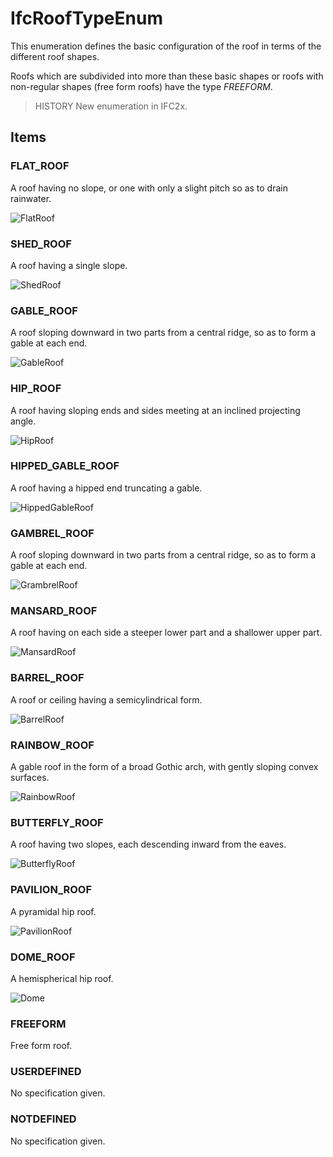 # IfcRoofTypeEnum

This enumeration defines the basic configuration of the roof in terms of the different roof shapes.<!-- end of definition -->

Roofs which are subdivided into more than these basic shapes or roofs with non-regular shapes (free form roofs) have the type _FREEFORM_.

> HISTORY  New enumeration in IFC2x.

## Items

### FLAT_ROOF
A roof having no slope, or one with only a slight pitch so as to drain
rainwater.

![FlatRoof](../../../../figures/ifcrooftypeenum-fig01-flatroof.gif)

### SHED_ROOF
A roof having a single slope.

![ShedRoof](../../../../figures/ifcrooftypeenum-fig02-shedroof.gif)

### GABLE_ROOF
A roof sloping downward in two parts from a central ridge, so as to form a
gable at each end.

![GableRoof](../../../../figures/ifcrooftypeenum-fig03-gableroof.gif)

### HIP_ROOF
A roof having sloping ends and sides meeting at an inclined projecting
angle.

![HipRoof](../../../../figures/ifcrooftypeenum-fig04-hiproof.gif)

### HIPPED_GABLE_ROOF
A roof having a hipped end truncating a gable.

![HippedGableRoof](../../../../figures/ifcrooftypeenum-fig05-hippedgableroof.gif)

### GAMBREL_ROOF
A roof sloping downward in two parts from a central ridge, so as to form a
gable at each end.

![GrambrelRoof](../../../../figures/ifcrooftypeenum-fig06-gambrelroof.gif)

### MANSARD_ROOF
A roof having on each side a steeper lower part and a shallower upper
part.

![MansardRoof](../../../../figures/ifcrooftypeenum-fig07-mansardroof.gif)

### BARREL_ROOF
A roof or ceiling having a semicylindrical form.

![BarrelRoof](../../../../figures/ifcrooftypeenum-fig08-barrelroof.gif)

### RAINBOW_ROOF
A gable roof in the form of a broad Gothic arch, with gently sloping convex
surfaces.

![RainbowRoof](../../../../figures/ifcrooftypeenum-fig09-rainbowroof.gif)

### BUTTERFLY_ROOF
A roof having two slopes, each descending inward from the eaves.

![ButterflyRoof](../../../../figures/ifcrooftypeenum-fig10-butterflyroof.gif)

### PAVILION_ROOF
A pyramidal hip roof.

![PavilionRoof](../../../../figures/ifcrooftypeenum-fig11-pavilionroof.gif)

### DOME_ROOF
A hemispherical hip roof.

![Dome](../../../../figures/ifcrooftypeenum-fig12-domeroof.gif)

### FREEFORM
Free form roof.

### USERDEFINED
No specification given.

### NOTDEFINED
No specification given.
